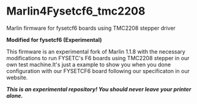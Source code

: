 # Marlin4Fysetcf6_tmc2208
Marlin firmware for fysetcf6 boards using TMC2208 stepper driver

**Modified for fysetcf6 (Experimental)**

This firmware is an experimental fork of Marlin 1.1.8 with the necessary modifications to run FYSETC's F6 boards using TMC2208 stepper in our own test machine.It's just a example to show you when you done configuration with our FYSETCF6 board following our specificaton in our website.

***This is an experimental repository! You should never leave your printer alone.***
